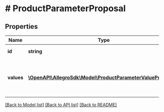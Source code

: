 # # ProductParameterProposal

## Properties

Name | Type | Description | Notes
------------ | ------------- | ------------- | -------------
**id** | **string** | Parameter identifier. | [optional]
**values** | [**\OpenAPI\AllegroSdk\Model\ProductParameterValueProposal[]**](ProductParameterValueProposal.md) | List of proposed product parameter change statuses. | [optional]

[[Back to Model list]](../../README.md#models) [[Back to API list]](../../README.md#endpoints) [[Back to README]](../../README.md)
